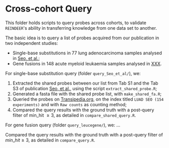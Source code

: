 # Cross-cohort Query

This folder holds scripts to query probes across cohorts, to validate `REINDEER`'s ability in transferring knowledge from one data set to another.

The basic idea is to query a list of probes acquired from our publication in two independent studies:
- Single-base substitutions in 77 lung adenocarcinoma samples analysed in [Seo, et al.](https://doi.org/10.1101/gr.145144.112);
- Gene fusions in 148 acute myeloid leukaemia samples analysed in [XXX]().

For single-base substitution query (folder `query_Seo_et_al/`), we:
1. Extracted the shared probes between our list from Tab S1 and the Tab S3 of publication [Seo, et al.](https://doi.org/10.1101/gr.145144.112), using the script `extract_shared_probe.R`;
2. Generated a fasta file with the shared probe list, with `make_shared_fa.R`;
3. Queried the probes on [Transipedia.org](Transipedia.org), on the index titled `LUAD SEO (154 experiments)` and with `Raw counts` as counting method;
4. Compared the query results with the ground truth with a post-query filter of min_hit $\geq 3$, as detailed in `compare_shared_query.R`.

For gene fusion query (folder `query_leucegene/`), we:
...

Compared the query results with the ground truth with a post-query filter of $min\_hit \geq 3$, as detailed in `compare_query.R`.
